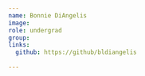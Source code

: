 ```yaml
---
name: Bonnie DiAngelis
image:
role: undergrad
group: 
links:
  github: https://github/bldiangelis
  
---
```



